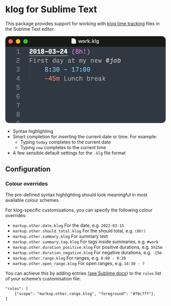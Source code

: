 # klog for Sublime Text

This package provides support for working with [klog time tracking](https://klog.jotaen.net) files in the Sublime Text editor.

![A klog file with sample data](resources/example.png)

- Syntax highlighting
- Smart completion for inserting the current date or time. For example:
	+ Typing `today` completes to the current date
	+ Typing `now` completes to the current time
- A few sensible default settings for the `.klg` file format

## Configuration

### Colour overrides

The pre-defined syntax highlighting should look meaningful in most available colour schemes.

For klog-specific customisations, you can specify the following colour overrides:

- `markup.other.date.klog` For the date, e.g. `2022-03-15`
- `markup.other.should_total.klog` For the should total, e.g. `(8h!)`
- `markup.other.summary.klog` For summary text
- `markup.other.summary.tag.klog` For tags inside summaries, e.g. `#work`
- `markup.other.duration_positive.klog` For positive durations, e.g. `5h25m`
- `markup.other.duration_negative.klog` For negative durations, e.g. `-15m`
- `markup.other.range.klog` For ranges, e.g. `8:00 - 9:20`
- `markup.other.open_range.klog` For open ranges, e.g. `14:30 - ?`

You can achieve this by adding entries ([see Sublime docs](https://www.sublimetext.com/docs/color_schemes.html)) to the `rules` list of your scheme’s customisation file:

```
"rules": [
	{"scope": "markup.other.range.klog", "foreground": "#76c7ff"},
]
```
